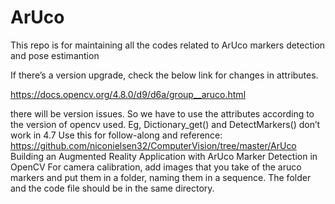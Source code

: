 # ArUco
This repo is for maintaining all the codes related to ArUco markers detection and pose estimantion

If there’s a version upgrade, check the below link for changes in attributes.

https://docs.opencv.org/4.8.0/d9/d6a/group__aruco.html

there will be version issues. So we have to use the attributes according to the version of opencv used. Eg, Dictionary_get() and DetectMarkers() don’t work in 4.7
Use this for follow-along and reference: https://github.com/niconielsen32/ComputerVision/tree/master/ArUco
Building an Augmented Reality Application with ArUco Marker Detection in OpenCV
For camera calibration, add images that you take of the aruco markers and put them in a folder, naming them in a sequence. The folder and the code file should be in the same directory.

